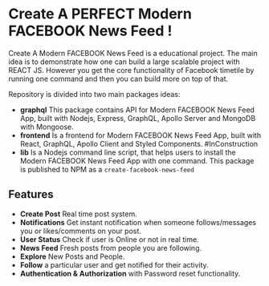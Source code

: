# Create A PERFECT Modern FACEBOOK News Feed !

Create A Modern FACEBOOK News Feed is a educational project. The main idea is to demonstrate how one can build a large scalable project with REACT JS. However you get the core functionality of Facebook timetile by running one command and then you can build more on top of that.

Repository is divided into two main packages ideas:

- **graphql** This package contains API for Modern FACEBOOK News Feed App, built with Nodejs, Express, GraphQL, Apollo Server and MongoDB with Mongoose.
- **frontend** Is a frontend for Modern FACEBOOK News Feed App, built with React, GraphQL, Apollo Client and Styled Components.
  #InConstruction
- **lib** Is a Nodejs command line script, that helps users to install the Modern FACEBOOK News Feed App with one command. This package is published to NPM as a `create-facebook-news-feed`

## Features

- **Create Post** Real time post system.
- **Notifications** Get instant notification when someone follows/messages you or likes/comments on your post.
- **User Status** Check if user is Online or not in real time.
- **News Feed** Fresh posts from people you are following.
- **Explore** New Posts and People.
- **Follow** a particular user and get notified for their activity.
- **Authentication & Authorization** with Password reset functionality.
